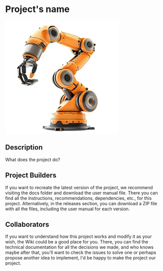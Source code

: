 # Project's name 

![Logo](./docs/assets/logo.png)
<!-- And/or a video. For the documentation is necesary to have a logo.png in the assets folder -->

## Description
What does the project do? 

## Project Builders
If you want to recreate the latest version of the project, we recommend visiting the docs folder and download the user manual file. There you can find all the instructions, recommendations, dependencies, etc., for this project. Alternatively, in the releases section, you can download a ZIP file with all the files, including the user manual for each version.

## Collaborators
If you want to understand how this project works and modify it as your wish, the Wiki could be a good place for you. There, you can find the technical documentation for all the decisions we made, and who knows maybe after that, you'll want to check the issues to solve one or perhaps propose another idea to implement, I'd be happy to make the project our project.
